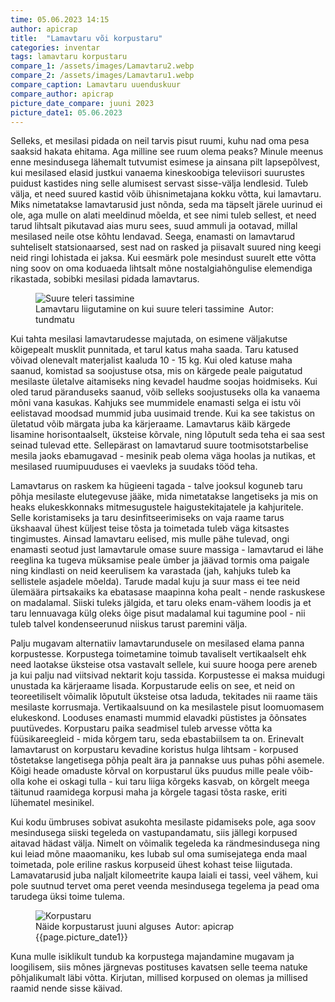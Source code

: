 ```yaml
---
time: 05.06.2023 14:15
author: apicrap
title:  "Lamavtaru või korpustaru"
categories: inventar
tags: lamavtaru korpustaru
compare_1: /assets/images/Lamavtaru2.webp
compare_2: /assets/images/Lamavtaru1.webp
compare_caption: Lamavtaru uuenduskuur
compare_author: apicrap
picture_date_compare: juuni 2023
picture_date1: 05.06.2023
---
```

Selleks, et mesilasi pidada on neil tarvis pisut ruumi, kuhu nad oma pesa saaksid hakata ehitama. Aga milline see ruum olema peaks? Minule meenus enne mesindusega lähemalt tutvumist esimese ja ainsana pilt lapsepõlvest, kui mesilased elasid justkui vanaema kineskoobiga televiisori suurustes puidust kastides ning selle alumisest servast sisse-välja lendlesid. Tuleb välja, et need suured kastid võib ühisnimetajana kokku võtta, kui lamavtaru. Miks nimetatakse lamavtarusid just nõnda, seda ma täpselt järele uurinud ei ole, aga mulle on alati meeldinud mõelda, et see nimi tuleb sellest, et need tarud lihtsalt pikutavad aias muru sees, suud ammuli ja ootavad, millal mesilased neile otse kõhtu lendavad. Seega, enamasti on lamavtarud suhteliselt statsionaarsed, sest nad on rasked ja piisavalt suured ning keegi neid ringi lohistada ei jaksa. Kui eesmärk pole mesindust suurelt ette võtta ning soov on oma koduaeda lihtsalt mõne nostalgiahõngulise elemendiga rikastada, sobibki mesilasi pidada lamavtarus.<br>

<figure>
<img alt="Suure teleri tassimine" src="{{site.baseurl}}assets/images/Lamavtaru_kui_teler.webp" title="Lamavtaru liigutamine on kui suure teleri tassimine" class="post-image-small" />
<figcaption>Lamavtaru liigutamine on kui suure teleri tassimine&#8194;Autor: tundmatu</figcaption>
</figure>
Kui tahta mesilasi lamavtarudesse majutada, on esimene väljakutse kõigepealt musklit punnitada, et tarul katus maha saada. Taru katused võivad olenevalt materjalist kaaluda 10 - 15 kg. Kui oled katuse maha saanud, komistad sa soojustuse otsa, mis on kärgede peale paigutatud mesilaste ületalve aitamiseks ning kevadel haudme soojas hoidmiseks. Kui oled tarud päranduseks saanud, võib selleks soojustuseks olla ka vanaema mõni vana kasukas. Kahjuks see mummidele enamasti selga ei istu või eelistavad moodsad mummid juba uusimaid trende. Kui ka see takistus on ületatud võib märgata juba ka kärjeraame. Lamavtarus käib kärgede lisamine horisontaalselt, üksteise kõrvale, ning lõputult seda teha ei saa sest seinad tulevad ette. Sellepärast on lamavtarud suure tootmisotstarbelise mesila jaoks ebamugavad - mesinik peab olema väga hoolas ja nutikas, et mesilased ruumipuuduses ei vaevleks ja suudaks tööd teha.<br>

Lamavtarus on raskem ka hügieeni tagada - talve jooksul koguneb taru põhja mesilaste elutegevuse jääke, mida nimetatakse langetiseks ja mis on heaks elukeskkonnaks mitmesugustele haigustekitajatele ja kahjuritele. Selle koristamiseks ja taru desinfitseerimiseks on vaja raame tarus ükshaaval ühest küljest teise tõsta ja toimetada tuleb väga kitsastes tingimustes. Ainsad lamavtaru eelised, mis mulle pähe tulevad, ongi enamasti seotud just lamavtarule omase suure massiga - lamavtarud ei lähe reeglina ka tugeva müksamise peale ümber ja jäävad tormis oma paigale ning kindlasti on neid keerulisem ka varastada (jah, kahjuks tuleb ka sellistele asjadele mõelda). Tarude madal kuju ja suur mass ei tee neid ülemäära pirtsakaiks ka ebatasase maapinna koha pealt - nende raskuskese on madalamal. Siiski tuleks jälgida, et taru oleks enam-vähem loodis ja et taru lennuavaga külg oleks õige pisut madalamal kui tagumine pool - nii tuleb talvel kondenseerunud niiskus tarust paremini välja.<br>

Palju mugavam alternatiiv lamavtarundusele on mesilased elama panna korpustesse. Korpustega toimetamine toimub tavaliselt vertikaalselt ehk need laotakse üksteise otsa vastavalt sellele, kui suure hooga pere areneb ja kui palju nad viitsivad nektarit koju tassida. Korpustesse ei maksa muidugi unustada ka kärjeraame lisada. Korpustarude eelis on see, et neid on teoreetiliselt võimalik lõputult üksteise otsa laduda, tekitades nii raame täis mesilaste korrusmaja. Vertikaalsuund on ka mesilastele pisut loomuomasem elukeskond. Looduses enamasti mummid elavadki püstistes ja õõnsates puutüvedes. Korpustaru paika seadmisel tuleb arvesse võtta ka füüsikareegleid - mida kõrgem taru, seda ebastabiilsem ta on. Erinevalt lamavtarust on korpustaru kevadine koristus hulga lihtsam - korpused tõstetakse langetisega põhja pealt ära ja pannakse uus puhas põhi asemele. Kõigi heade omaduste kõrval on korpustarul üks puudus mille peale võib-olla kohe ei oskagi tulla - kui taru liiga kõrgeks kasvab, on kõrgelt meega täitunud raamidega korpusi maha ja kõrgele tagasi tõsta raske, eriti lühematel mesinikel.<br>

Kui kodu ümbruses sobivat asukohta mesilaste pidamiseks pole, aga soov mesindusega siiski tegeleda on vastupandamatu, siis jällegi korpused aitavad hädast välja. Nimelt on võimalik tegeleda ka rändmesindusega ning kui leiad mõne maaomaniku, kes lubab sul oma sumisejatega enda maal toimetada, pole eriline raskus korpuseid ühest kohast teise liigutada. Lamavatarusid juba naljalt kilomeetrite kaupa laiali ei tassi, veel vähem, kui pole suutnud tervet oma peret veenda mesindusega tegelema ja pead oma tarudega üksi toime tulema.<br>

<figure>

<img alt="Korpustaru" src="{{site.baseurl}}assets/images/Korpustaru1.webp" title="Korpustaru" class="post-image-regular" />
<figcaption>Näide korpustarust juuni alguses&#8194;Autor: apicrap {{page.picture_date1}}</figcaption>
</figure>
Kuna mulle isiklikult tundub ka korpustega majandamine mugavam ja loogilisem, siis mõnes järgnevas postituses kavatsen selle teema natuke põhjalikumalt läbi võtta. Kirjutan, millised korpused on olemas ja millised raamid nende sisse käivad.<br>